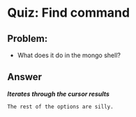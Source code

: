 # Quiz: Find command

## Problem:
- What does it do in the mongo shell?

## Answer

**_Iterates through the cursor results_**

```dos
The rest of the options are silly.
```